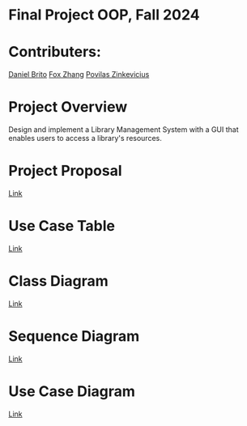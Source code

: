 # Final Project OOP, Fall 2024

# Contributers:
[Daniel Brito](https://github.com/danny031103)
[Fox Zhang](https://github.com/foxzhang1224)
[Povilas Zinkevicius]()

# Project Overview
Design and implement a Library Management System with a GUI that enables users to access a library's resources.

# Project Proposal 
[Link](https://docs.google.com/document/d/10YCZHaRu4rWZSDCgE_E0yFRvYMaokkx4pkGvDECP9Z8/edit?usp=sharing)

# Use Case Table
[Link]()

# Class Diagram
[Link]()

# Sequence Diagram
[Link]()

# Use Case Diagram
[Link]()
